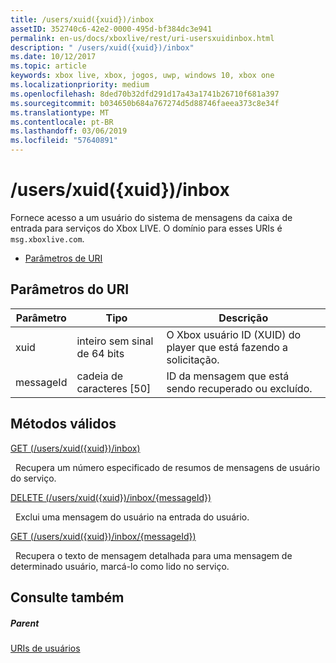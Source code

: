 ```yaml
---
title: /users/xuid({xuid})/inbox
assetID: 352740c6-42e2-0000-495d-bf384dc3e941
permalink: en-us/docs/xboxlive/rest/uri-usersxuidinbox.html
description: " /users/xuid({xuid})/inbox"
ms.date: 10/12/2017
ms.topic: article
keywords: xbox live, xbox, jogos, uwp, windows 10, xbox one
ms.localizationpriority: medium
ms.openlocfilehash: 8ded70b32dfd291d17a43a1741b26710f681a397
ms.sourcegitcommit: b034650b684a767274d5d88746faeea373c8e34f
ms.translationtype: MT
ms.contentlocale: pt-BR
ms.lasthandoff: 03/06/2019
ms.locfileid: "57640891"
---
```

# <a name="usersxuidxuidinbox"></a>/users/xuid({xuid})/inbox
Fornece acesso a um usuário do sistema de mensagens da caixa de entrada para serviços do Xbox LIVE. O domínio para esses URIs é `msg.xboxlive.com`.
 
  * [Parâmetros de URI](#ID4EV)
 
<a id="ID4EV"></a>

 
## <a name="uri-parameters"></a>Parâmetros do URI 
 
| Parâmetro| Tipo| Descrição| 
| --- | --- | --- | 
| xuid | inteiro sem sinal de 64 bits | O Xbox usuário ID (XUID) do player que está fazendo a solicitação. | 
| messageId | cadeia de caracteres [50] | ID da mensagem que está sendo recuperado ou excluído. | 
  
<a id="ID4EDC"></a>

 
## <a name="valid-methods"></a>Métodos válidos 

[GET (/users/xuid({xuid})/inbox)](uri-usersxuidinboxget.md)

&nbsp;&nbsp;Recupera um número especificado de resumos de mensagens de usuário do serviço. 

[DELETE (/users/xuid({xuid})/inbox/{messageId})](uri-usersxuidinboxmessageiddelete.md)

&nbsp;&nbsp;Exclui uma mensagem do usuário na entrada do usuário.

[GET (/users/xuid({xuid})/inbox/{messageId})](uri-usersxuidinboxmessageidget.md)

&nbsp;&nbsp;Recupera o texto de mensagem detalhada para uma mensagem de determinado usuário, marcá-lo como lido no serviço. 
 
<a id="ID4EVC"></a>

 
## <a name="see-also"></a>Consulte também
 
<a id="ID4EXC"></a>

 
##### <a name="parent"></a>Parent  

[URIs de usuários](atoc-reference-users.md)

   